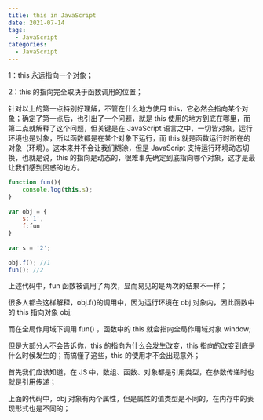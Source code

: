 ```yaml
---
title: this in JavaScript
date: 2021-07-14
tags:
  - JavaScript
categories:
  - JavaScript
---
```


1：this 永远指向一个对象；

2：this 的指向完全取决于函数调用的位置；

针对以上的第一点特别好理解，不管在什么地方使用 this，它必然会指向某个对象；确定了第一点后，也引出了一个问题，就是 this 使用的地方到底在哪里，而第二点就解释了这个问题，但关键是在 JavaScript 语言之中，一切皆对象，运行环境也是对象，所以函数都是在某个对象下运行，而 this 就是函数运行时所在的对象（环境）。这本来并不会让我们糊涂，但是 JavaScript 支持运行环境动态切换，也就是说，this 的指向是动态的，很难事先确定到底指向哪个对象，这才是最让我们感到困惑的地方。

```js
function fun(){
    console.log(this.s);
}
​
var obj = {
    s:'1',
    f:fun
}
​
var s = '2';
​
obj.f(); //1
fun(); //2
```

上述代码中，fun 函数被调用了两次，显而易见的是两次的结果不一样；

很多人都会这样解释，obj.f()的调用中，因为运行环境在 obj 对象内，因此函数中的 this 指向对象 obj;

而在全局作用域下调用 fun() ，函数中的 this 就会指向全局作用域对象 window;

但是大部分人不会告诉你，this 的指向为什么会发生改变，this 指向的改变到底是什么时候发生的；而搞懂了这些，this 的使用才不会出现意外；

首先我们应该知道，在 JS 中，数组、函数、对象都是引用类型，在参数传递时也就是引用传递；

上面的代码中，obj 对象有两个属性，但是属性的值类型是不同的，在内存中的表现形式也是不同的；
